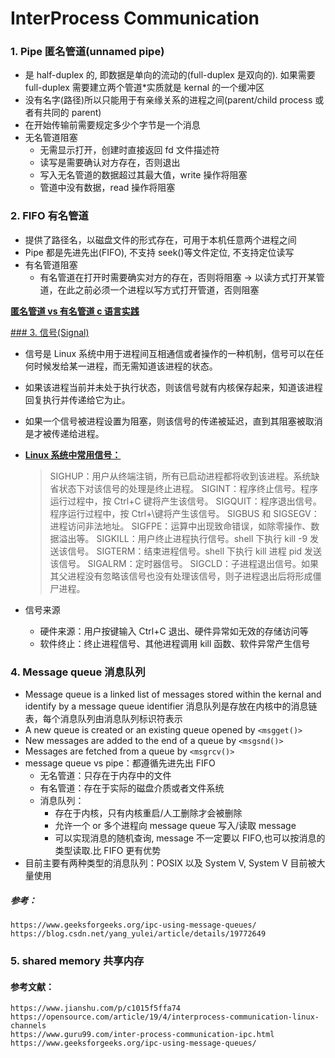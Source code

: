 # InterProcess Communication

### 1. Pipe 匿名管道(unnamed pipe)

- 是 half-duplex 的, 即数据是单向的流动的(full-duplex 是双向的). 如果需要 full-duplex 需要建立两个管道\*实质就是 kernal 的一个缓冲区
- 没有名字(路径)所以只能用于有亲缘关系的进程之间(parent/child process 或者有共同的 parent)
- 在开始传输前需要规定多少个字节是一个消息
- 无名管道阻塞
  - 无需显示打开，创建时直接返回 fd 文件描述符
  - 读写是需要确认对方存在，否则退出
  - 写入无名管道的数据超过其最大值，write 操作将阻塞
  - 管道中没有数据，read 操作将阻塞

### 2. FIFO 有名管道

- 提供了路径名，以磁盘文件的形式存在，可用于本机任意两个进程之间
- Pipe 都是先进先出(FIFO), 不支持 seek()等文件定位, 不支持定位读写
- 有名管道阻塞
  - 有名管道在打开时需要确实对方的存在，否则将阻塞 -> 以读方式打开某管道，在此之前必须一个进程以写方式打开管道，否则阻塞

[**匿名管道 vs 有名管道 c 语言实践**](http://blog.chinaunix.net/uid-26833883-id-3227144.html)

[### 3. 信号(Signal)](https://blog.csdn.net/weixin_38663899/article/details/86136682)

- 信号是 Linux 系统中用于进程间互相通信或者操作的一种机制，信号可以在任何时候发给某一进程，而无需知道该进程的状态。
- 如果该进程当前并未处于执行状态，则该信号就有内核保存起来，知道该进程回复执行并传递给它为止。
- 如果一个信号被进程设置为阻塞，则该信号的传递被延迟，直到其阻塞被取消是才被传递给进程。
- [**Linux 系统中常用信号：**](<https://en.wikipedia.org/wiki/Signal_(IPC)>)

  > SIGHUP：用户从终端注销，所有已启动进程都将收到该进程。系统缺省状态下对该信号的处理是终止进程。
  > SIGINT：程序终止信号。程序运行过程中，按 Ctrl+C 键将产生该信号。
  > SIGQUIT：程序退出信号。程序运行过程中，按 Ctrl+\\键将产生该信号。
  > SIGBUS 和 SIGSEGV：进程访问非法地址。
  > SIGFPE：运算中出现致命错误，如除零操作、数据溢出等。
  > SIGKILL：用户终止进程执行信号。shell 下执行 kill -9 发送该信号。
  > SIGTERM：结束进程信号。shell 下执行 kill 进程 pid 发送该信号。
  > SIGALRM：定时器信号。
  > SIGCLD：子进程退出信号。如果其父进程没有忽略该信号也没有处理该信号，则子进程退出后将形成僵尸进程。

- 信号来源
  - 硬件来源：用户按键输入 Ctrl+C 退出、硬件异常如无效的存储访问等
  - 软件终止：终止进程信号、其他进程调用 kill 函数、软件异常产生信号

### 4. Message queue 消息队列

- Message queue is a linked list of messages stored within the kernal and identify by a message queue identifier 消息队列是存放在内核中的消息链表，每个消息队列由消息队列标识符表示
- A new queue is created or an existing queue opened by `<msgget()>`
- New messages are added to the end of a queue by `<msgsnd()>`
- Messages are fetched from a queue by `<msgrcv()>`
- message queue vs pipe：都遵循先进先出 FIFO
  - 无名管道：只存在于内存中的文件
  - 有名管道：存在于实际的磁盘介质或者文件系统
  - 消息队列：
    - 存在于内核，只有内核重启/人工删除才会被删除
    - 允许一个 or 多个进程向 message queue 写入/读取 message
    - 可以实现消息的随机查询, message 不一定要以 FIFO,也可以按消息的类型读取.比 FIFO 更有优势
- 目前主要有两种类型的消息队列：POSIX 以及 System V, System V 目前被大量使用

##### 参考：

    https://www.geeksforgeeks.org/ipc-using-message-queues/
    https://blog.csdn.net/yang_yulei/article/details/19772649

### 5. shared memory 共享内存

#### 参考文献：

    https://www.jianshu.com/p/c1015f5ffa74
    https://opensource.com/article/19/4/interprocess-communication-linux-channels
    https://www.guru99.com/inter-process-communication-ipc.html
    https://www.geeksforgeeks.org/ipc-using-message-queues/
